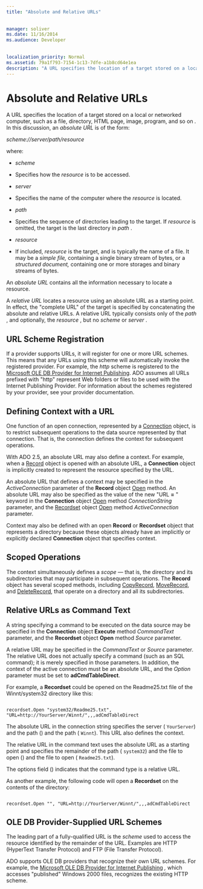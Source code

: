 ```yaml
---
title: "Absolute and Relative URLs"
  
  
manager: soliver
ms.date: 11/16/2014
ms.audience: Developer
 
  
localization_priority: Normal
ms.assetid: 79a1f793-7154-1c13-7dfe-a1b8cd64e1ea
description: "A URL specifies the location of a target stored on a local or networked computer, such as a file, directory, HTML page, image, program, and so on. In this discussion, an absolute URL is of the form:"
---
```


# Absolute and Relative URLs

A URL specifies the location of a target stored on a local or networked computer, such as a file, directory, HTML page, image, program, and so on *.*  In this discussion, an  *absolute URL*  is of the form: 
  
 *scheme://server/path/resource* 
  
where:
  
-  *scheme* 
    
- Specifies how the  *resource*  is to be accessed. 
    
-  *server* 
    
- Specifies the name of the computer where the  *resource*  is located. 
    
-  *path* 
    
- Specifies the sequence of directories leading to the target. If  *resource*  is omitted, the target is the last directory in  *path*  . 
    
-  *resource* 
    
- If included,  *resource*  is the target, and is typically the name of a file. It may be a  *simple file,*  containing a single binary stream of bytes, or a  *structured document,*  containing one or more storages and binary streams of bytes. 
    
An  *absolute URL*  contains all the information necessary to locate a resource. 
  
A  *relative URL*  locates a resource using an absolute URL as a starting point. In effect, the "complete URL" of the target is specified by concatenating the absolute and relative URLs. A relative URL typically consists only of the  *path*  , and optionally, the  *resource*  , but no  *scheme*  or  *server*  . 
  
## URL Scheme Registration

If a provider supports URLs, it will register for one or more URL schemes. This means that any URLs using this scheme will automatically invoke the registered provider. For example, the  *http*  scheme is registered to the [Microsoft OLE DB Provider for Internet Publishing](microsoft-ole-db-provider-for-internet-publishing.md). ADO assumes all URLs prefixed with "http" represent Web folders or files to be used with the Internet Publishing Provider. For information about the schemes registered by your provider, see your provider documentation.
  
## Defining Context with a URL

One function of an open connection, represented by a [Connection](connection-object-ado.md) object, is to restrict subsequent operations to the data source represented by that connection. That is, the connection defines the context for subsequent operations. 
  
With ADO 2.5, an absolute URL may also define a context. For example, when a [Record](record-object-ado.md) object is opened with an absolute URL, a **Connection** object is implicitly created to represent the resource specified by the URL. 
  
An absolute URL that defines a context may be specified in the  *ActiveConnection*  parameter of the **Record** object [Open](open-method-ado-record.md) method. An absolute URL may also be specified as the value of the new "URL **=** " keyword in the **Connection** object [Open](open-method-ado-connection.md) method  *ConnectionString*  parameter, and the [Recordset](recordset-object-ado.md) object [Open](open-method-ado-recordset.md) method  *ActiveConnection*  parameter. 
  
Context may also be defined with an open **Record** or **Recordset** object that represents a directory because these objects already have an implicitly or explicitly declared **Connection** object that specifies context. 
  
## Scoped Operations

The context simultaneously defines a  *scope*  — that is, the directory and its subdirectories that may participate in subsequent operations. The **Record** object has several scoped methods, including [CopyRecord](copyrecord-method-ado.md), [MoveRecord](moverecord-method-ado.md), and [DeleteRecord](http://msdn.microsoft.com/library/af190bd9-7167-df59-29ca-a9a86c4957fd%28Office.15%29.aspx), that operate on a directory and all its subdirectories.
  
## Relative URLs as Command Text

A string specifying a command to be executed on the data source may be specified in the **Connection** object **Execute** method  *CommandText*  parameter, and the **Recordset** object **Open** method  *Source*  parameter. 
  
A relative URL may be specified in the  *CommandText*  or  *Source*  parameter. The relative URL does not actually specify a command (such as an SQL command); it is merely specified in those parameters. In addition, the context of the active connection must be an absolute URL, and the  *Option*  parameter must be set to **adCmdTableDirect**. 
  
For example, a **Recordset** could be opened on the Readme25.txt file of the Winnt/system32 directory like this: 
  
```
 
recordset.Open "system32/Readme25.txt", "URL=http://YourServer/Winnt/",,,adCmdTableDirect 

```

The absolute URL in the connection string specifies the server ( `YourServer`) and the path () and the path ( `Winnt`). This URL also defines the context.
  
The relative URL in the command text uses the absolute URL as a starting point and specifies the remainder of the path ( `system32`) and the file to open () and the file to open ( `Readme25.txt`).
  
The options field () indicates that the command type is a relative URL.
  
As another example, the following code will open a **Recordset** on the contents of the directory: 
  
```
 
recordset.Open "", "URL=http://YourServer/Winnt/",,,adCmdTableDirect 

```

## OLE DB Provider-Supplied URL Schemes

The leading part of a fully-qualified URL is the  *scheme*  used to access the resource identified by the remainder of the URL. Examples are HTTP (HyperText Transfer Protocol) and FTP (File Transfer Protocol). 
  
ADO supports OLE DB providers that recognize their own URL schemes. For example, the [Microsoft OLE DB Provider for Internet Publishing](microsoft-ole-db-provider-for-internet-publishing.md) *,*  which accesses "published" Windows 2000 files, recognizes the existing HTTP scheme. 
  

